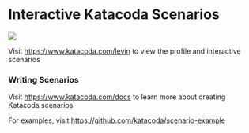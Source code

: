 # Interactive Katacoda Scenarios

[![](http://shields.katacoda.com/katacoda/levin/count.svg)](https://www.katacoda.com/levin "Get your profile on Katacoda.com")

Visit https://www.katacoda.com/levin to view the profile and interactive scenarios

### Writing Scenarios
Visit https://www.katacoda.com/docs to learn more about creating Katacoda scenarios

For examples, visit https://github.com/katacoda/scenario-example
